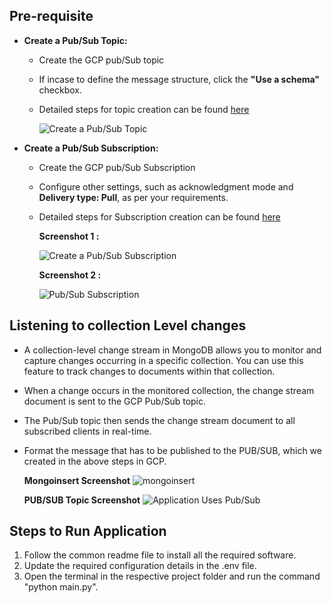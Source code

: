 ## Pre-requisite
- **Create a Pub/Sub Topic:**
  * Create the GCP pub/Sub topic
  * If incase to define the message structure, click the **"Use a schema"** checkbox.
  * Detailed steps for topic creation can be found [here](https://cloud.google.com/pubsub/docs/create-topic)

    ![Create a Pub/Sub Topic](https://github.com/mongodb-partners/MongoDb-BigQuery-Workshops/assets/109083730/633def66-2df5-42b3-9341-0c791b39ad07)

- **Create a Pub/Sub Subscription:**
  * Create the GCP pub/Sub Subscription
  * Configure other settings, such as acknowledgment mode and **Delivery type: Pull**, as per your requirements.
  * Detailed steps for Subscription creation can be found [here](https://cloud.google.com/pubsub/docs/create-subscription)

    **Screenshot 1 :**

    ![Create a Pub/Sub Subscription](https://github.com/mongodb-partners/MongoDb-BigQuery-Workshops/assets/109083730/ea5e8933-9085-41da-8c8d-37540a4ae5b8)

    **Screenshot 2 :**
  
    ![Pub/Sub Subscription](https://github.com/mongodb-partners/MongoDb-BigQuery-Workshops/assets/109083730/855e0a3f-1468-4381-a554-5f139f26e1eb)

## Listening to collection Level changes
- A collection-level change stream in MongoDB allows you to monitor and capture changes occurring in a specific collection. You can use this feature to track changes to documents within that collection.
- When a change occurs in the monitored collection, the change stream document is sent to the GCP Pub/Sub topic.
- The Pub/Sub topic then sends the change stream document to all subscribed clients in real-time.
- Format the message that has to be published to the PUB/SUB, which we created in the above steps in GCP.

  **Mongoinsert Screenshot**
  ![mongoinsert](https://github.com/mongodb-partners/MongoDb-BigQuery-Workshops/assets/109083730/6b485882-f3a5-49e6-8bbf-d6022ba12bf4)

  **PUB/SUB Topic Screenshot**
  ![Application Uses Pub/Sub](https://github.com/mongodb-partners/MongoDb-BigQuery-Workshops/assets/109083730/828c4624-f769-4d45-bd8e-643b5992a1bd)

## Steps to Run Application
1. Follow the common readme file to install all the required software.
2. Update the required configuration details in the .env file.
3. Open the terminal in the respective project folder and run the command "python main.py".
